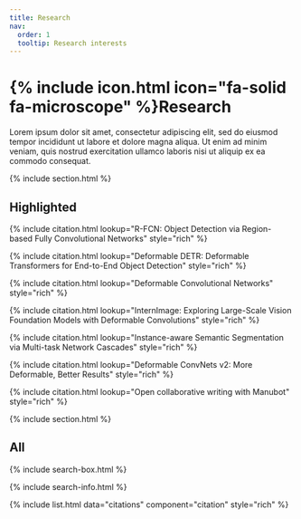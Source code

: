```yaml
---
title: Research
nav:
  order: 1
  tooltip: Research interests
---
```


# {% include icon.html icon="fa-solid fa-microscope" %}Research

Lorem ipsum dolor sit amet, consectetur adipiscing elit, sed do eiusmod tempor incididunt ut labore et dolore magna aliqua.
Ut enim ad minim veniam, quis nostrud exercitation ullamco laboris nisi ut aliquip ex ea commodo consequat.

{% include section.html %}

## Highlighted

{% include citation.html lookup="R-FCN: Object Detection via Region-based Fully Convolutional Networks" style="rich" %}

{% include citation.html lookup="Deformable DETR: Deformable Transformers for End-to-End Object Detection" style="rich" %}

{% include citation.html lookup="Deformable Convolutional Networks" style="rich" %}

{% include citation.html lookup="InternImage: Exploring Large-Scale Vision Foundation Models with Deformable Convolutions" style="rich" %}

{% include citation.html lookup="Instance-aware Semantic Segmentation via Multi-task Network Cascades" style="rich" %}

{% include citation.html lookup="Deformable ConvNets v2: More Deformable, Better Results" style="rich" %}

{% include citation.html lookup="Open collaborative writing with Manubot" style="rich" %}

{% include section.html %}

## All

{% include search-box.html %}

{% include search-info.html %}

{% include list.html data="citations" component="citation" style="rich" %}
